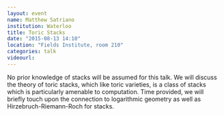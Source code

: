 ```yaml
---
layout: event
name: Matthew Satriano
institution: Waterloo
title: Toric Stacks
date: "2015-08-13 14:10"
location: "Fields Institute, room 210"
categories: talk
videourl:
---
```

No prior knowledge of stacks will be assumed for this talk. We will discuss the theory of toric stacks, which like toric varieties, is a class of stacks which is particularly amenable to computation. Time provided, we will briefly touch upon the connection to logarithmic geometry as well as Hirzebruch-Riemann-Roch for stacks.


